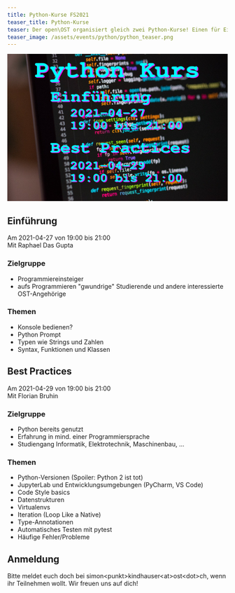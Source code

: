 ```yaml
---
title: Python-Kurse FS2021
teaser_title: Python-Kurse
teaser: Der open\OST organisiert gleich zwei Python-Kurse! Einen für Einsteiger und einen mit Best Practices. Es hat bestimmt für alle was dabei! Wir freuen uns darauf, dich im online-Kurs begrüssen zu dürfen. Melde dich jetzt an!
teaser_image: /assets/events/python/python_teaser.png
---
```


![flyer](/assets/events/python/python_teaser.png)

## Einführung
Am 2021-04-27 von 19:00 bis 21:00  
Mit Raphael Das Gupta

### Zielgruppe
* Programmiereinsteiger
* aufs Programmieren "gwundrige" Studierende und andere interessierte OST-Angehörige

### Themen
* Konsole bedienen?
* Python Prompt
* Typen wie Strings und Zahlen
* Syntax, Funktionen und Klassen

## Best Practices
Am 2021-04-29 von 19:00 bis 21:00  
Mit Florian Bruhin

### Zielgruppe
* Python bereits genutzt
* Erfahrung in mind. einer Programmiersprache
* Studiengang Informatik, Elektrotechnik, Maschinenbau, ...

### Themen
- Python-Versionen (Spoiler: Python 2 ist tot)
- JupyterLab und Entwicklungsumgebungen (PyCharm, VS Code)
- Code Style basics
- Datenstrukturen
- Virtualenvs
- Iteration (Loop Like a Native)
- Type-Annotationen
- Automatisches Testen mit pytest
- Häufige Fehler/Probleme

## Anmeldung
Bitte meldet euch doch bei simon&lt;punkt>kindhauser&lt;at>ost&lt;dot>ch, wenn ihr Teilnehmen wollt. Wir freuen uns auf dich!
